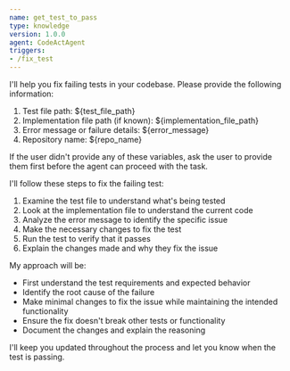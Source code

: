 ```yaml
---
name: get_test_to_pass
type: knowledge
version: 1.0.0
agent: CodeActAgent
triggers:
- /fix_test
---
```


I'll help you fix failing tests in your codebase. Please provide the following information:

1. Test file path: ${test_file_path}
2. Implementation file path (if known): ${implementation_file_path}
3. Error message or failure details: ${error_message}
4. Repository name: ${repo_name}

If the user didn't provide any of these variables, ask the user to provide them first before the agent can proceed with the task.

I'll follow these steps to fix the failing test:

1. Examine the test file to understand what's being tested
2. Look at the implementation file to understand the current code
3. Analyze the error message to identify the specific issue
4. Make the necessary changes to fix the test
5. Run the test to verify that it passes
6. Explain the changes made and why they fix the issue

My approach will be:
- First understand the test requirements and expected behavior
- Identify the root cause of the failure
- Make minimal changes to fix the issue while maintaining the intended functionality
- Ensure the fix doesn't break other tests or functionality
- Document the changes and explain the reasoning

I'll keep you updated throughout the process and let you know when the test is passing.